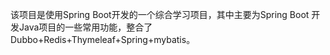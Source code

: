   该项目是使用Spring Boot开发的一个综合学习项目，其中主要为Spring Boot
开发Java项目的一些常用功能，整合了Dubbo+Redis+Thymeleaf+Spring+mybatis。
